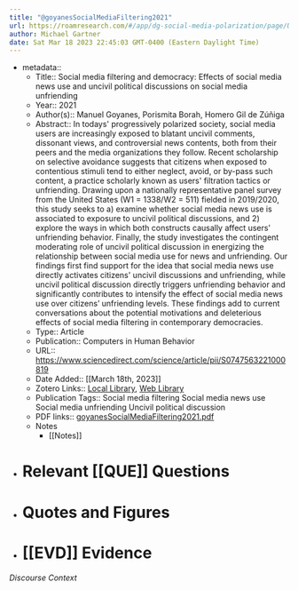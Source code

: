 ```yaml
---
title: "@goyanesSocialMediaFiltering2021"
url: https://roamresearch.com/#/app/dg-social-media-polarization/page/UDdcaES5d
author: Michael Gartner
date: Sat Mar 18 2023 22:45:03 GMT-0400 (Eastern Daylight Time)
---
```


- metadata::
    - Title:: Social media filtering and democracy: Effects of social media news use and uncivil political discussions on social media unfriending
    - Year:: 2021
    - Author(s):: Manuel Goyanes, Porismita Borah, Homero Gil de Zúñiga
    - Abstract:: In todays' progressively polarized society, social media users are increasingly exposed to blatant uncivil comments, dissonant views, and controversial news contents, both from their peers and the media organizations they follow. Recent scholarship on selective avoidance suggests that citizens when exposed to contentious stimuli tend to either neglect, avoid, or by-pass such content, a practice scholarly known as users' filtration tactics or unfriending. Drawing upon a nationally representative panel survey from the United States (W1 = 1338/W2 = 511) fielded in 2019/2020, this study seeks to a) examine whether social media news use is associated to exposure to uncivil political discussions, and 2) explore the ways in which both constructs causally affect users' unfriending behavior. Finally, the study investigates the contingent moderating role of uncivil political discussion in energizing the relationship between social media use for news and unfriending. Our findings first find support for the idea that social media news use directly activates citizens' uncivil discussions and unfriending, while uncivil political discussion directly triggers unfriending behavior and significantly contributes to intensify the effect of social media news use over citizens’ unfriending levels. These findings add to current conversations about the potential motivations and deleterious effects of social media filtering in contemporary democracies.
    - Type:: Article
    - Publication:: Computers in Human Behavior
    - URL:: https://www.sciencedirect.com/science/article/pii/S0747563221000819
    - Date Added:: [[March 18th, 2023]]
    - Zotero Links:: [Local Library](zotero://select/groups/4993221/items/7ZFE9V3K), [Web Library](https://www.zotero.org/groups/4993221/items/7ZFE9V3K)
    - Publication Tags:: Social media filtering Social media news use Social media unfriending Uncivil political discussion
    - PDF links:: [goyanesSocialMediaFiltering2021.pdf](zotero://open-pdf/groups/4993221/items/4CA7LLV3)
    - Notes
        - [[Notes]]
- # Relevant [[QUE]] Questions
- # Quotes and Figures
- # [[EVD]] Evidence

###### Discourse Context


